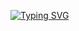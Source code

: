 [![Typing SVG](https://readme-typing-svg.herokuapp.com/?color=1E90FF&size=35&center=true&vCenter=true&width=1000&lines=HELLO,+My+name+is+Nicolly+Endo;I'm+27+years+old;I'm+from+Brazil;Data+Scientist;Be+Welcome!+:%29)](https://git.io/typing-svg)
